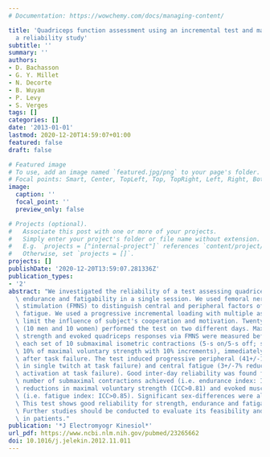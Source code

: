 ```yaml
---
# Documentation: https://wowchemy.com/docs/managing-content/

title: 'Quadriceps function assessment using an incremental test and magnetic neurostimulation:
  a reliability study'
subtitle: ''
summary: ''
authors:
- D. Bachasson
- G. Y. Millet
- N. Decorte
- B. Wuyam
- P. Levy
- S. Verges
tags: []
categories: []
date: '2013-01-01'
lastmod: 2020-12-20T14:59:07+01:00
featured: false
draft: false

# Featured image
# To use, add an image named `featured.jpg/png` to your page's folder.
# Focal points: Smart, Center, TopLeft, Top, TopRight, Left, Right, BottomLeft, Bottom, BottomRight.
image:
  caption: ''
  focal_point: ''
  preview_only: false

# Projects (optional).
#   Associate this post with one or more of your projects.
#   Simply enter your project's folder or file name without extension.
#   E.g. `projects = ["internal-project"]` references `content/project/deep-learning/index.md`.
#   Otherwise, set `projects = []`.
projects: []
publishDate: '2020-12-20T13:59:07.281336Z'
publication_types:
- '2'
abstract: "We investigated the reliability of a test assessing quadriceps strength,\
  \ endurance and fatigability in a single session. We used femoral nerve magnetic\
  \ stimulation (FMNS) to distinguish central and peripheral factors of neuromuscular\
  \ fatigue. We used a progressive incremental loading with multiple assessments to\
  \ limit the influence of subject's cooperation and motivation. Twenty healthy subjects\
  \ (10 men and 10 women) performed the test on two different days. Maximal voluntary\
  \ strength and evoked quadriceps responses via FMNS were measured before, after\
  \ each set of 10 submaximal isometric contractions (5-s on/5-s off; starting at\
  \ 10% of maximal voluntary strength with 10% increments), immediately and 30min\
  \ after task failure. The test induced progressive peripheral (41+/-13% reduction\
  \ in single twitch at task failure) and central fatigue (3+/-7% reduction in voluntary\
  \ activation at task failure). Good inter-day reliability was found for the total\
  \ number of submaximal contractions achieved (i.e. endurance index: ICC=0.83), for\
  \ reductions in maximal voluntary strength (ICC>0.81) and evoked muscular responses\
  \ (i.e. fatigue index: ICC>0.85). Significant sex-differences were also detected.\
  \ This test shows good reliability for strength, endurance and fatigability assessments.\
  \ Further studies should be conducted to evaluate its feasibility and reliability\
  \ in patients."
publication: '*J Electromyogr Kinesiol*'
url_pdf: https://www.ncbi.nlm.nih.gov/pubmed/23265662
doi: 10.1016/j.jelekin.2012.11.011
---
```

